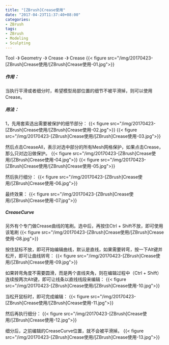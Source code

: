 ```yaml
---
title: "[ZBrush]Crease使用"
date: "2017-04-23T11:37:40+08:00"
categories:
- ZBrush
tags:
- ZBrush
- Modeling
- Sculpting
---
```


Tool -》 Geometry -》 Crease -》 Crease
{{< figure src="/img/20170423-[ZBrush]Crease使用/[ZBrush]Crease使用-01.jpg">}}
##### 作用：
当执行平滑或者细分时，希望模型局部位置的细节不被平滑掉，则可以使用Crease。

##### 用法：
1，先用套索选出需要被保护的细节部分：
{{< figure src="/img/20170423-[ZBrush]Crease使用/[ZBrush]Crease使用-02.jpg">}}
{{< figure src="/img/20170423-[ZBrush]Crease使用/[ZBrush]Crease使用-03.jpg">}}


然后点击CreaseAll，表示对选中部分的所有Mesh网格保护，如果点击Crease，那么只对边沿做保护。
{{< figure src="/img/20170423-[ZBrush]Crease使用/[ZBrush]Crease使用-04.jpg">}}
{{< figure src="/img/20170423-[ZBrush]Crease使用/[ZBrush]Crease使用-05.jpg">}}


然后执行细分：
{{< figure src="/img/20170423-[ZBrush]Crease使用/[ZBrush]Crease使用-06.jpg">}}

最终效果：
{{< figure src="/img/20170423-[ZBrush]Crease使用/[ZBrush]Crease使用-07.jpg">}}

##### CreaseCurve
另外有个专门做Crease曲线的笔刷。选中后，再按住Ctrl + Shift不放，即可使用该笔刷
{{< figure src="/img/20170423-[ZBrush]Crease使用/[ZBrush]Crease使用-08.jpg">}}

按住鼠标不放，即可开始编辑曲线，默认是直线，如果需要转弯，按一下Alt键并松开，即可让曲线转弯：
{{< figure src="/img/20170423-[ZBrush]Crease使用/[ZBrush]Crease使用-09.jpg">}}

如果转弯角度不需要圆滑，而是两个直线夹角，则在编辑过程中（Ctrl + Shift）连续按两次Alt键，即可让线条以直线线段来编辑：
{{< figure src="/img/20170423-[ZBrush]Crease使用/[ZBrush]Crease使用-10.jpg">}}

当松开鼠标时，即可完成编辑：
{{< figure src="/img/20170423-[ZBrush]Crease使用/[ZBrush]Crease使用-11.jpg">}}

然后再执行细分：
{{< figure src="/img/20170423-[ZBrush]Crease使用/[ZBrush]Crease使用-12.jpg">}}

细分后，之前编辑的CreaseCurve位置，就不会被平滑掉。
{{< figure src="/img/20170423-[ZBrush]Crease使用/[ZBrush]Crease使用-13.jpg">}}
